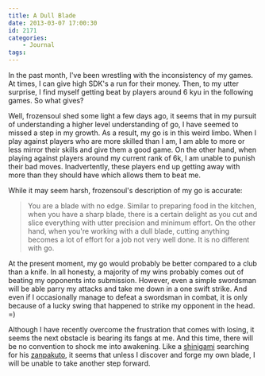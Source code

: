 ```yaml
---
title: A Dull Blade
date: 2013-03-07 17:00:30
id: 2171
categories:
	- Journal
tags:
---
```


In the past month, I've been wrestling with the inconsistency of my games. At times, I can give high SDK's a run for their money. Then, to my utter surprise, I find myself getting beat by players around 6 kyu in the following games. So what gives?

Well, frozensoul shed some light a few days ago, it seems that in my pursuit of understanding a higher level understanding of go, I have seemed to missed a step in my growth. As a result, my go is in this weird limbo. When I play against players who are more skilled than I am, I am able to more or less mirror their skills and give them a good game. On the other hand, when playing against players around my current rank of 6k, I am unable to punish their bad moves. Inadvertently, these players end up getting away with more than they should have which allows them to beat me.

While it may seem harsh, frozensoul's description of my go is accurate:
> You are a blade with no edge.
Similar to preparing food in the kitchen, when you have a sharp blade, there is a certain delight as you cut and slice everything with utter precision and minimum effort. On the other hand, when you're working with a dull blade, cutting anything becomes a lot of effort for a job not very well done. It is no different with go.

At the present moment, my go would probably be better compared to a club than a knife. In all honesty, a majority of my wins probably comes out of beating my opponents into submission. However, even a simple swordsman will be able parry my attacks and take me down in a one swift strike. And even if I occasionally manage to defeat a swordsman in combat, it is only because of a lucky swing that happened to strike my opponent in the head. =)

Although I have recently overcome the frustration that comes with losing, it seems the next obstacle is bearing its fangs at me. And this time, there will be no convention to shock me into awakening. Like a [shinigami](http://bleach.wikia.com/wiki/Shinigami) searching for his [zanpakuto](http://bleach.wikia.com/wiki/Zanpakut%C5%8D), it seems that unless I discover and forge my own blade, I will be unable to take another step forward.